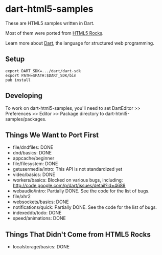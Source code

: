 dart-html5-samples
==================

These are HTML5 samples written in Dart.

Most of them were ported from
[HTML5 Rocks](http://www.html5rocks.com/).

Learn more about [Dart](http://www.dartlang.org),
the language for structured web programming.

Setup
-----

	export DART_SDK=.../dart/dart-sdk
	export PATH=$PATH:$DART_SDK/bin
	pub install

Developing
----------

To work on dart-html5-samples, you'll need to set DartEditor >> Preferences >>
Editor >> Package directory to dart-html5-samples/packages.

Things We Want to Port First
----------------------------

 * file/dndfiles: DONE
 * dnd/basics: DONE
 * appcache/beginner
 * file/filesystem: DONE
 * getusermedia/intro: This API is not standardized yet
 * video/basics: DONE
 * workers/basics: Blocked on various bugs, including: http://code.google.com/p/dart/issues/detail?id=4689
 * webaudio/intro: Partially DONE. See the code for the list of bugs.
 * file/xhr2
 * websockets/basics: DONE
 * notifications/quick: Partially DONE. See the code for the list of bugs.
 * indexeddb/todo: DONE
 * speed/animations: DONE

Things That Didn't Come from HTML5 Rocks
----------------------------------------

 * localstorage/basics: DONE